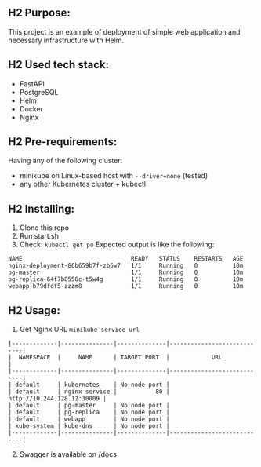 ## H2 Purpose:
This project is an example of deployment of simple web application and necessary infrastructure with Helm.

## H2 Used tech stack:
- FastAPI
- PostgreSQL
- Helm
- Docker
- Nginx

## H2 Pre-requirements:
Having any of the following cluster:
- minikube on Linux-based host with `--driver=none` (tested)
- any other Kubernetes cluster + kubectl

## H2 Installing:
1. Clone this repo
2. Run start.sh
3. Check: `kubectl get po`
Expected output is like the following:
```
NAME                               READY   STATUS    RESTARTS   AGE
nginx-deployment-86b659b7f-zb6w7   1/1     Running   0          10m
pg-master                          1/1     Running   0          10m
pg-replica-64f7b8556c-t5w4g        1/1     Running   0          10m
webapp-b79dfdf5-zzzm8              1/1     Running   0          10m
```

## H2 Usage:
1. Get Nginx URL `minikube service url`
```
|-------------|---------------|--------------|----------------------------|
|  NAMESPACE  |     NAME      | TARGET PORT  |            URL             |
|-------------|---------------|--------------|----------------------------|
| default     | kubernetes    | No node port |
| default     | nginx-service |           80 | http://10.244.128.12:30009 |
| default     | pg-master     | No node port |
| default     | pg-replica    | No node port |
| default     | webapp        | No node port |
| kube-system | kube-dns      | No node port |
|-------------|---------------|--------------|----------------------------|
```
2. Swagger is available on <nginx-service>/docs